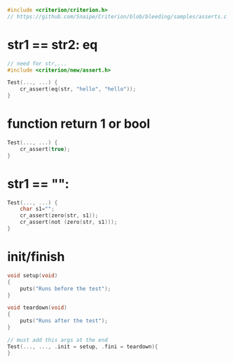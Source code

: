 ```c
#include <criterion/criterion.h>
// https://github.com/Snaipe/Criterion/blob/bleeding/samples/asserts.c
```
# str1 == str2: eq
```c
// need for str,...
#include <criterion/new/assert.h>

Test(..., ...) {
    cr_assert(eq(str, "hello", "hello"));
}
```

# function return 1 or bool
```c
Test(..., ...) {
    cr_assert(true);
}
```

# str1 == "":
```c
Test(..., ...) {
    char s1="";
    cr_assert(zero(str, s1));
    cr_assert(not (zero(str, s1)));
}
```

# init/finish
```c
void setup(void)
{
    puts("Runs before the test");
}

void teardown(void)
{
    puts("Runs after the test");
}

// must add this args at the end
Test(..., ..., .init = setup, .fini = teardown){
}
```
